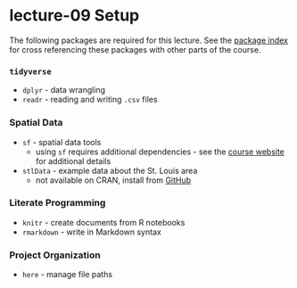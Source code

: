 # lecture-09 Setup
The following packages are required for this lecture. See the [package index](https://slu-soc5650.github.io/package-index/) for cross referencing these packages with other parts of the course.

### `tidyverse`

* `dplyr` - data wrangling
* `readr` - reading and writing `.csv` files

### Spatial Data
* `sf` - spatial data tools
    * using `sf` requires additional dependencies - see the [course website](https://slu-soc5650.github.io/course-software/) for additional details
* `stlData` - example data about the St. Louis area
    * not available on CRAN, install from [GitHub](https://github.com/chris-prener/stlDatas)

### Literate Programming
* `knitr` - create documents from R notebooks
* `rmarkdown` - write in Markdown syntax

### Project Organization
* `here` - manage file paths
